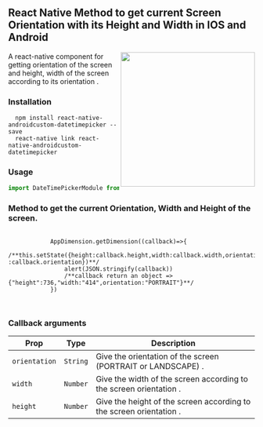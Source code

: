 ## React Native Method to get current Screen Orientation with its Height and Width in IOS and Android
<img width="274px" align="right" src="https://raw.githubusercontent.com/ajay001/react-native-screen-support-orientation/blob/master/DynamicOrientation.gif?raw=true" />

A react-native component for getting orientation of the screen and height, width of the screen according to its orientation .   



### Installation

```
  npm install react-native-androidcustom-datetimepicker --save
  react-native link react-native-androidcustom-datetimepicker

```


### Usage

```javascript
import DateTimePickerModule from 'react-native-androidcustom-datetimepicker'
```
### Method to get the current Orientation, Width and Height of the screen. 
```
        
            AppDimension.getDimension((callback)=>{
                /**this.setState({height:callback.height,width:callback.width,orientation                   :callback.orientation})**/
                alert(JSON.stringify(callback))
                /**callback return an object => {"height":736,"width:"414",orientation:"PORTRAIT"}**/
            })
    
  
```  
  
 
### Callback arguments

| Prop                              | Type          | Description                                                                              |
|-----------------------------------|-------------|------------------------------------------------------------------------------------------------------------|
|`orientation`                      |`String`       |Give the orientation of the screen (PORTRAIT or LANDSCAPE) .                                                                     
|`width`                       |`Number`       |Give the width of the screen according to the screen orientation .                                                                    
|`height`                       |`Number`        |Give the height of the screen according to the screen orientation .  



